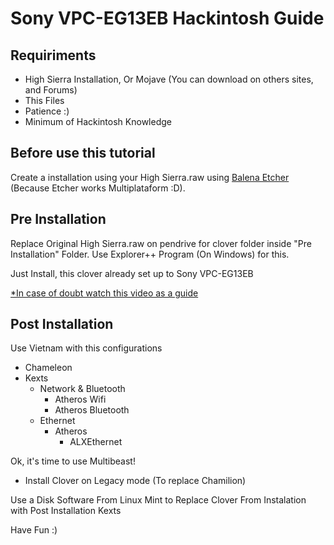 # Sony VPC-EG13EB Hackintosh Guide


## Requiriments

 - High Sierra Installation, Or Mojave (You can download on others sites, and Forums)
 - This Files
 - Patience :)
 - Minimum of Hackintosh Knowledge
 
 ## Before use this tutorial
Create a installation using your High Sierra.raw using [Balena Etcher](https://www.balena.io/etcher/) (Because Etcher works Multiplataform :D).

## Pre Installation

Replace Original High Sierra.raw on pendrive for clover folder inside "Pre Installation" Folder. Use Explorer++ Program (On Windows) for this.

Just Install, this clover already set up to Sony VPC-EG13EB 
  
[*In case of doubt watch this video as a guide](https://www.youtube.com/watch?v=l7VSm7TM1tw)

## Post Installation

Use Vietnam with this configurations

 - Chameleon
 - Kexts
	 - Network & Bluetooth 		
		 - Atheros Wifi 		
		 - Atheros Bluetooth 	
	- Ethernet
		- Atheros 
			- ALXEthernet	

Ok, it's time to use Multibeast!

 - Install Clover on Legacy mode (To replace Chamilion)

Use a Disk Software From Linux Mint to Replace Clover From Instalation with Post Installation Kexts


Have Fun :)

